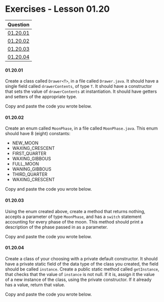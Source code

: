 # Exercises - Lesson 01.20

|Question|
|:-:|
|[01.20.01](https://github.com/joinpursuit/AC-Android/blob/master/cohort_5.4/unit_01/exercises/exercises_01_20_static_factory_enums.md#012001)|
|[01.20.02](https://github.com/joinpursuit/AC-Android/blob/master/cohort_5.4/unit_01/exercises/exercises_01_20_static_factory_enums.md#012002)|
|[01.20.03](https://github.com/joinpursuit/AC-Android/blob/master/cohort_5.4/unit_01/exercises/exercises_01_20_static_factory_enums.md#012003)|
|[01.20.04](https://github.com/joinpursuit/AC-Android/blob/master/cohort_5.4/unit_01/exercises/exercises_01_20_static_factory_enums.md#012004)|

#### 01.20.01

Create a class called `Drawer<T>`, in a file called `Drawer.java`.
It should have a single field called `drawerContents`, of type `T`.
It should have a constructor that sets the value of `drawerContents` at instantiation.
It should have getters and setters of the appropriate type.

Copy and paste the code you wrote below.

#### 01.20.02

Create an enum called `MoonPhase`, in a file called `MoonPhase.java`. This enum should have 8 (eight) constants:

* NEW_MOON
* WAXING_CRESCENT
* FIRST_QUARTER
* WAXING_GIBBOUS
* FULL_MOON
* WANING_GIBBOUS
* THIRD_QUARTER
* WAXING_CRESCENT

Copy and paste the code you wrote below.

#### 01.20.03

Using the enum created above, create a method that returns nothing, accepts a parameter of type `MoonPhase`, and has a `switch` statement accounting for every phase of the moon.
This method should print a description of the phase passed in as a parameter. 

Copy and paste the code you wrote below.

#### 01.20.04

Create a class of your choosing with a private default constructor.
It should have a private static field of the data type of the class you created, the field should be called `instance`.
Create a public static method called `getInstance`, that checks that the value of `instance` is not null.
If it is, assign it the value of a new instance of the class, using the private constructor.
If it already has a value, return that value.

Copy and paste the code you wrote below.
